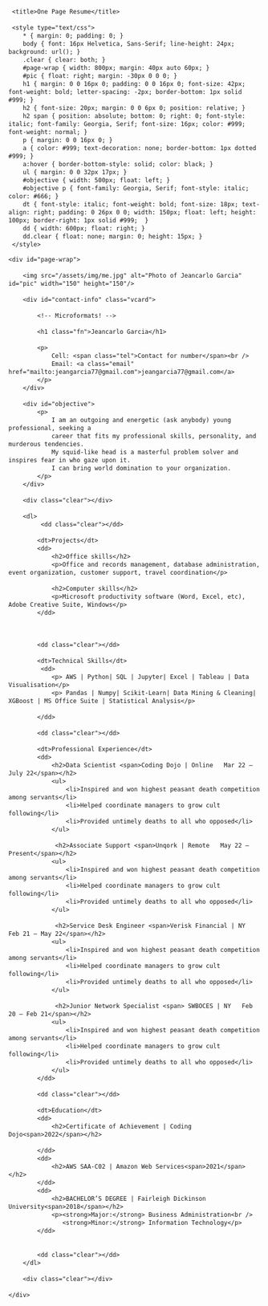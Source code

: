


<html xmlns="http://www.w3.org/1999/xhtml" xml:lang="en" lang="en">

<head>
     <meta http-equiv="Content-Type" content="text/html; charset=utf-8"/>

     <title>One Page Resume</title>

     <style type="text/css">
        * { margin: 0; padding: 0; }
        body { font: 16px Helvetica, Sans-Serif; line-height: 24px; background: url(); }
        .clear { clear: both; }
        #page-wrap { width: 800px; margin: 40px auto 60px; }
        #pic { float: right; margin: -30px 0 0 0; }
        h1 { margin: 0 0 16px 0; padding: 0 0 16px 0; font-size: 42px; font-weight: bold; letter-spacing: -2px; border-bottom: 1px solid #999; }
        h2 { font-size: 20px; margin: 0 0 6px 0; position: relative; }
        h2 span { position: absolute; bottom: 0; right: 0; font-style: italic; font-family: Georgia, Serif; font-size: 16px; color: #999; font-weight: normal; }
        p { margin: 0 0 16px 0; }
        a { color: #999; text-decoration: none; border-bottom: 1px dotted #999; }
        a:hover { border-bottom-style: solid; color: black; }
        ul { margin: 0 0 32px 17px; }
        #objective { width: 500px; float: left; }
        #objective p { font-family: Georgia, Serif; font-style: italic; color: #666; }
        dt { font-style: italic; font-weight: bold; font-size: 18px; text-align: right; padding: 0 26px 0 0; width: 150px; float: left; height: 100px; border-right: 1px solid #999;  }
        dd { width: 600px; float: right; }
        dd.clear { float: none; margin: 0; height: 15px; }
     </style>
</head>

<body>

    <div id="page-wrap">
    
        <img src="/assets/img/me.jpg" alt="Photo of Jeancarlo Garcia" id="pic" width="150" height="150"/>
    
        <div id="contact-info" class="vcard">
        
            <!-- Microformats! -->
        
            <h1 class="fn">Jeancarlo Garcia</h1>
        
            <p>
                Cell: <span class="tel">Contact for number</span><br />
                Email: <a class="email" href="mailto:jeangarcia77@gmail.com">jeangarcia77@gmail.com</a>
            </p>
        </div>
                
        <div id="objective">
            <p>
                I am an outgoing and energetic (ask anybody) young professional, seeking a 
                career that fits my professional skills, personality, and murderous tendencies. 
                My squid-like head is a masterful problem solver and inspires fear in who gaze upon it. 
                I can bring world domination to your organization. 
            </p>
        </div>
        
        <div class="clear"></div>
        
        <dl>
             <dd class="clear"></dd>
            
            <dt>Projects</dt>
            <dd>
                <h2>Office skills</h2>
                <p>Office and records management, database administration, event organization, customer support, travel coordination</p>
                
                <h2>Computer skills</h2>
                <p>Microsoft productivity software (Word, Excel, etc), Adobe Creative Suite, Windows</p>
            </dd>
             
             
             
            <dd class="clear"></dd>
            
            <dt>Technical Skills</dt>
             <dd>
                <p> AWS | Python| SQL | Jupyter| Excel | Tableau | Data Visualisation</p>
                <p> Pandas | Numpy| Scikit-Learn| Data Mining & Cleaning| XGBoost | MS Office Suite | Statistical Analysis</p>

            </dd>
            
            <dd class="clear"></dd>
            
            <dt>Professional Experience</dt>
            <dd>
                <h2>Data Scientist <span>Coding Dojo | Online   Mar 22 – July 22</span></h2>
                <ul>
                    <li>Inspired and won highest peasant death competition among servants</li>
                    <li>Helped coordinate managers to grow cult following</li>
                    <li>Provided untimely deaths to all who opposed</li>
                </ul>
                
                 <h2>Associate Support <span>Unqork | Remote   May 22 – Present</span></h2>
                <ul>
                    <li>Inspired and won highest peasant death competition among servants</li>
                    <li>Helped coordinate managers to grow cult following</li>
                    <li>Provided untimely deaths to all who opposed</li>
                </ul>
                 
                 <h2>Service Desk Engineer <span>Verisk Financial | NY   Feb 21 – May 22</span></h2>
                <ul>
                    <li>Inspired and won highest peasant death competition among servants</li>
                    <li>Helped coordinate managers to grow cult following</li>
                    <li>Provided untimely deaths to all who opposed</li>
                </ul>
                 
                 <h2>Junior Network Specialist <span> SWBOCES | NY   Feb 20 – Feb 21</span></h2>
                <ul>
                    <li>Inspired and won highest peasant death competition among servants</li>
                    <li>Helped coordinate managers to grow cult following</li>
                    <li>Provided untimely deaths to all who opposed</li>
                </ul>
            </dd>
            
            <dd class="clear"></dd>
            
            <dt>Education</dt>
            <dd>
                <h2>Certificate of Achievement | Coding Dojo<span>2022</span></h2>
               
            </dd>
            <dd>
                <h2>AWS SAA-C02 | Amazon Web Services<span>2021</span></h2>
            </dd>
            <dd>
                <h2>BACHELOR’S DEGREE | Fairleigh Dickinson University<span>2018</span></h2>
                <p><strong>Major:</strong> Business Administration<br />
                   <strong>Minor:</strong> Information Technology</p>
            </dd>
            
            
            <dd class="clear"></dd>
        </dl>
        
        <div class="clear"></div>
    
    </div>

</body>

</html>
